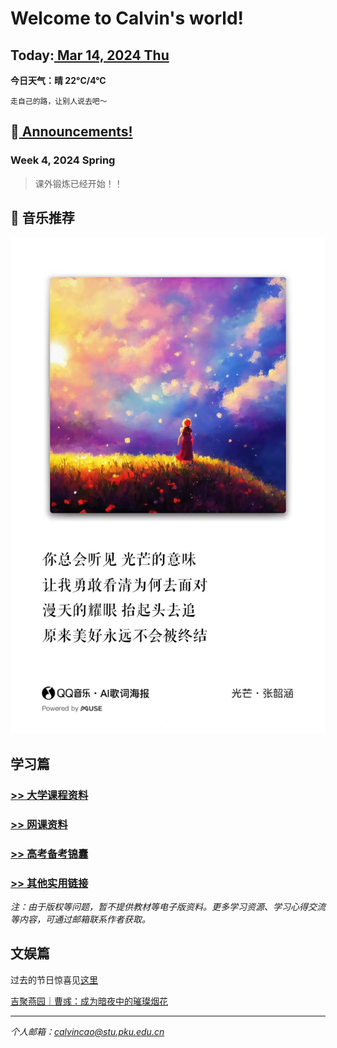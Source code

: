 # Welcome to Calvin's world!

## Today:[ Mar 14, 2024 Thu](/schedule/24sp-thu)
**今日天气：晴 22°C/4°C**

`走自己的路，让别人说去吧～`

## 📢[ Announcements!](/public) 

### **Week 4**, 2024 Spring

> 课外锻炼已经开始！！

## 🎵 音乐推荐

![happy 元宵节!](/24sp/song/guangmang.jpg)

## 学习篇

### [>> 大学课程资料](university_courses)

### [>> 网课资料](online_course)

### [>> 高考备考锦囊](gaokao)

### [>> 其他实用链接](links)

*注：由于版权等问题，暂不提供教材等电子版资料。更多学习资源、学习心得交流等内容，可通过邮箱联系作者获取。*

## 文娱篇

过去的节日惊喜见[这里](/activity)

[吉聚燕园｜曹彧：成为暗夜中的璀璨烟花](https://mp.weixin.qq.com/s/zs2K9cgmLi-b9N5gp6V9Jg)

----
*个人邮箱：calvincao@stu.pku.edu.cn*